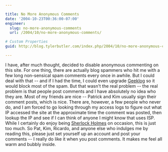 ```yaml
---

title: No More Anonymous Comments
date: '2004-10-23T00:36:00-07:00'
engineer:
  slug: no-more-anonymous-comments
  url: /2004/10/no-more-anonymous-comments/

# Custom Properties
guid: http://blog.tylerbutler.com/index.php/2004/10/no-more-anonymous-comments/

---
```


I have, after much thought, decided to disable anonymous commenting on this
site. For one thing, there are actually blog spammers who hit me with a few
long non-sensical spam comments every once in awhile. But I could deal with
that -- and if I had the time, I could even upgrade [Geeklog][1] so it would
block most of the spam. But that wasn't the real problem -- the real problem is
that people post comments and I have absolutely no idea who they are. Most of
my friends are nice -- Patrick and Kim usually sign their comment posts, which
is nice. There are, however, a few people who never do, and I am forced to go
looking through my access logs to figure out what IP accessed the site at the
approximate time the comment was posted, then lookup the IP and see if I can
think of anyone I might know that uses ISP. While I certainly do enjoy being
[Sherlock Holmes][2] on occasion, this is just too much. So Pat, Kim, Ricardo,
and anyone else who indulges me by reading this, please just set yourself up an
account and post your comments -- I really do like it when you post comments.
It makes me feel all warm and bubbly inside.

   [1]: http://www.geeklog.net/
   [2]: /2002/04/april-16-2002/
